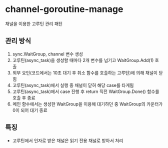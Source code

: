 # channel-goroutine-manage
채널을 이용한 고루틴 관리 패턴

## 관리 방식
1. sync.WaitGroup, channel 변수 생성
2. 고루틴(async_task)을 생성할 때마다 2개 변수를 넘기고 WaitGroup.Add(1) 호출
3. 외부 요인(코드에서는 10초 대기 후 취소 함수를 호출하는 고루틴)에 의해 채널이 닫힘
4. 고루틴(async_task)에서 실행 중 채널이 닫혀 해당 case를 타게됨
5. 고루틴(async_task)에서 case 진행 후 return 직전 WaitGroup.Done() 함수를 호출 후 종료
6. 메인 함수에서는 생성한 WaitGroup을 이용해 대기하던 중 WaitGroup의 카운터가 0이 되어 대기 종료

## 특징
* 고루틴에서 인자로 받은 채널은 읽기 전용 채널로 받아서 처리
